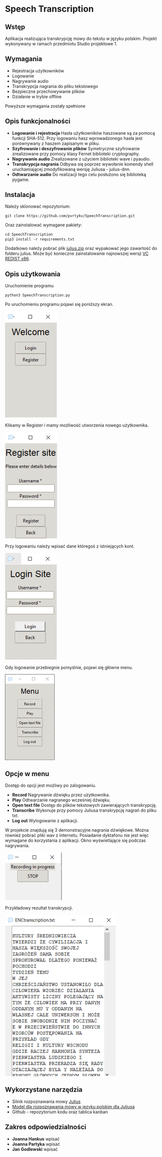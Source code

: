 # Speech Transcription
## Wstęp
Aplikacja realizująca transkrypcję mowy do tekstu w języku polskim. Projekt wykonywany w ramach przedmiotu Studio projektowe 1.
## Wymagania
 - Rejestracja użytkowników
 - Logowanie 
 - Nagrywanie audio 
 - Transkrypcja nagrania do pliku tekstowego
 - Bezpieczne przechowywanie plików
 - Działanie w trybie offline

Powyższe wymagania zostały spełnione
## Opis funkcjonalności
- **Logowanie i rejestracja**
Hasła użytkowników haszowane są za pomocą funkcji SHA-512. Przy logowaniu hasz wprowadzonego hasła jest porównywany z haszem zapisanym w pliku.
 - **Szyfrowanie i deszyfrowanie plików**
Symetryczne szyfrowanie zrealizowane przy pomocy klasy Fernet biblioteki cryptography.
 - **Nagrywanie audio**
Zrealizowane z użyciem biblioteki wave i pyaudio.
 - **Transkrypcja nagrania**
 Odbywa się poprzez wywołanie komendy shell uruchamiającej zmodyfikowaną wersję Juliusa - julius-dnn. 
 - **Odtwarzanie audio**
Do realizacji tego celu posłużono się biblioteką pygame.

## Instalacja
Należy sklonować repozytorium:
```
git clone https://github.com/pvrtykv/SpeechTranscription.git
```
Oraz zainstalować wymagane pakiety:
```
cd SpeechTranscription
pip3 install -r requirements.txt
```
Dodatkowo należy pobrać plik [julius.zip](https://www.dropbox.com/s/yxg5h3etu8zp18g/julius.zip?dl=0) oraz wypakować jego zawartość do folderu julius.
Może być konieczne zainstalowanie najnowszej wersji [VC REDIST x86](https://support.microsoft.com/en-us/topic/the-latest-supported-visual-c-downloads-2647da03-1eea-4433-9aff-95f26a218cc0).
## Opis użytkowania
Uruchomienie programu
```
python3 SpeechTranscription.py
```
Po uruchomieniu programu pojawi się poniższy ekran.
<p align="left">
  <img src="https://github.com/pvrtykv/SpeechTranscription/blob/master/images/start-menu.PNG?raw=true" />
</p>
Klikamy w Register i mamy możliwość utworzenia nowego użytkownika.
<p align="left">
  <img src="https://github.com/pvrtykv/SpeechTranscription/blob/master/images/register_menu.PNG?raw=true" />
</p>
Przy logowaniu należy wpisać dane któregoś z istniejących kont.
<p align="left">
  <img src="https://github.com/pvrtykv/SpeechTranscription/blob/master/images/login_menu.PNG?raw=true" />
</p>
Gdy logowanie przebiegnie pomyślnie, pojawi się główne menu.
<p align="left">
  <img src="https://github.com/pvrtykv/SpeechTranscription/blob/master/images/menu.png?raw=true" />
</p>

## Opcje w menu
 Dostęp do opcji jest możliwy po zalogowaniu. 
 - **Record**
 Nagrywanie dźwięku przez użytkownika.
 - **Play**
 Odtwarzanie nagranego wcześniej dźwięku.
 - **Open text file**
 Dostęp do plików tekstowych zawierających transkrypcję.
 - **Transcribe**
 Wykonuje przy pomocy Juliusa transkrypcję nagrań do pliku txt.
 - **Log out**
 Wylogowanie z aplikacji.

W projekcie znajdują się 3 demonstracyjne nagrania dźwiękowe. Można również pobrać pliki wav z internetu. Posiadanie dyktafonu nie jest więc wymagane do korzystania z aplikacji.
Okno wyświetlające się podczas nagrywania.
<p align="left">
  <img src="https://github.com/pvrtykv/SpeechTranscription/blob/master/images/recording.PNG?raw=true" />
</p>

Przykładowy rezultat transkrypcji.
<p align="left">
  <img src="https://github.com/pvrtykv/SpeechTranscription/blob/master/images/result.PNG?raw=true" />
</p>

## Wykorzystane narzędzia
 - Silnik rozpoznawania mowy [Julius](https://github.com/julius-speech/julius)
 - [Model dla rozpoznawania mowy w języku polskim dla Juliusa](https://sourceforge.net/p/skrybotdomowy/news/2016/10/open-source-polish-speech-models-for-julius/)
 - Github - repozytorium kodu oraz tablica kanban

## Zakres odpowiedzialności
 - **Joanna Hankus**
 wpisać
 - **Joanna Partyka**
 wpisać
 - **Jan Godlewski**
 wpisać
